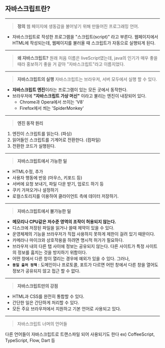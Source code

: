 ## 자바스크립트란?
---
> <b>정의</b>
웹 페이지에 생동감을 불어넣기 위해 만들어진 프로그래밍 언어.

- 자바스크립트로 작성한 프로그램을 "스크립트(script)" 라고 부른다.
웹페이지에서 HTML에 작성되는데, 웹페이지를 불러올 때 스크립트가 자동으로 실행되게 된다.

---

> <b>왜 자바스크립트?</b>
원래 처음 이름은 liveScript였는데, java의 인기가 매우 좋을 때라 홍보하기 좋을 거 같아 "자바스크립트"라고 이름지었다.

---

> <b>자바스크립트의 실행</b>
자바스크립트는 브라우저, 서버 모두에서 실행 할 수 있다.
- **자바스크립트 엔진**이라는 프로그램이 있는 모든 곳에서 동작한다.
- 브라우저에 **"자바스크립트 가상 머신"** 이라고 불리는 엔진이 내장되어 있다.
    - Chrome과 Opera에서 쓰이는 'V8'
    - Firefox에서 씌는 'SpiderMonkey'

---

> <b>엔진 동작 원리</b>
1. 엔진이 스크립트를 읽는다. (파싱)
2. 읽어들인 스크립트를 기계어로 전환한다. (컴파일)
3. 전환한 코드가 실행된다.

---

> <b>자바스크립트에서 가능한 일</b>
- HTML수정, 추가
- 사용자 행동에 반응 (마우스, 키포드 등)
- 서버에 요청 보내기, 파일 다운 받기, 업로드 하기 등
- 쿠키 가져오거나 설정하기
- 로컬스토리지를 이용하여 클라이언트 측에 데이터 저장하기.

---

> <b>자바스크립트에서 불가능한 일</b>
- **메모리나 CPU같은 저수준 영역의 조작이 허용되지 않는다.**
- 디스크에 저장된 파일을 읽거나 쓸때 제약이 있을 수 있다. 
- 운영체제의 기능을 브라우저가 직접 사용하지 못하게 제한이 걸려 있기 때문이다.
- 카메라나 마이크와 상호작용을 하려면 명시적 허가가 필요하다.
- 브라우저 내의 다른 탭 사이에 정보는 공유되지 않는다. 다른 사이트가 특정 사이트의 정보를 훔치는 것을 방지하기 위함이다.
- 어떤 창에서 다른 창이 열리는 경우에 예외가 있을 수 있다. 그러나,
- **`동일 출처 정책`** : 도메인이나 프로토콜, 포트가 다르면 어떤 창에서 다른 창을 열어도 정보가 공유되지 않고 접근 할 수 없다.

---

><b>자바스크립트만의 강점</b>
- HTML과 CSS를 완전히 통합할 수 있다.
- 간단한 일은 간단하게 처리할 수 있다.
- 모든 주요 브라우저에서 지원하고 기본 언어로 사용되고 있다.

---

> 자바스크립트 너머의 언어들

다른 언어들이 자바스크립트로 트랜스파일 되어 사용되기도 한다
ex) CoffeeScript, TypeScript, Flow, Dart 등